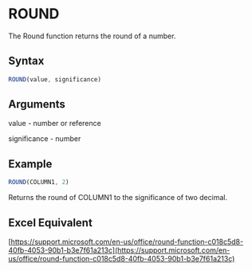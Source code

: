 # ROUND

The Round function returns the round of a number.

## Syntax

```javascript
ROUND(value, significance)
```

## Arguments

value - number or reference

significance - number

## Example

```javascript
ROUND(COLUMN1, 2)
```

Returns the round of COLUMN1 to the significance of two decimal.

## Excel Equivalent

[https://support.microsoft.com/en-us/office/round-function-c018c5d8-40fb-4053-90b1-b3e7f61a213c](https://support.microsoft.com/en-us/office/round-function-c018c5d8-40fb-4053-90b1-b3e7f61a213c)
